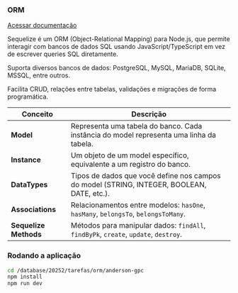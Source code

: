 ### ORM
[Acessar documentação](https://sequelize.org/)

Sequelize é um ORM (Object-Relational Mapping) para Node.js, que permite interagir com bancos de dados SQL usando JavaScript/TypeScript em vez de escrever queries SQL diretamente.

Suporta diversos bancos de dados: PostgreSQL, MySQL, MariaDB, SQLite, MSSQL, entre outros.

Facilita CRUD, relações entre tabelas, validações e migrações de forma programática.

| Conceito           | Descrição                                                                                 |
|-------------------|-------------------------------------------------------------------------------------------|
| **Model**          | Representa uma tabela do banco. Cada instância do model representa uma linha da tabela.  |
| **Instance**       | Um objeto de um model específico, equivalente a um registro do banco.                   |
| **DataTypes**      | Tipos de dados que você define nos campos do model (STRING, INTEGER, BOOLEAN, DATE, etc.). |
| **Associations**   | Relacionamentos entre modelos: `hasOne`, `hasMany`, `belongsTo`, `belongsToMany`.        |
| **Sequelize Methods** | Métodos para manipular dados: `findAll`, `findByPk`, `create`, `update`, `destroy`.   |


### Rodando a aplicação

```bash
cd /database/20252/tarefas/orm/anderson-gpc
npm install
npm run dev
```